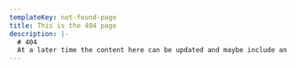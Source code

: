 ```yaml
---
templateKey: not-found-page
title: This is the 404 page
description: |-
  # 404
  At a later time the content here can be updated and maybe include an animation / image.
---
```

